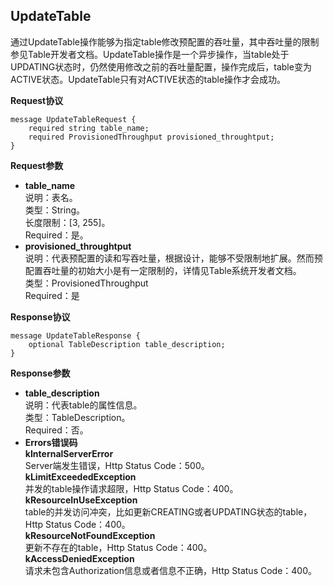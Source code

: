 ## UpdateTable

通过UpdateTable操作能够为指定table修改预配置的吞吐量，其中吞吐量的限制参见Table开发者文档。UpdateTable操作是一个异步操作，当table处于UPDATING状态时，仍然使用修改之前的吞吐量配置，操作完成后，table变为ACTIVE状态。UpdateTable只有对ACTIVE状态的table操作才会成功。

**Request协议**
```
message UpdateTableRequest {
    required string table_name;
    required ProvisionedThroughput provisioned_throughtput;
}
```
**Request参数**

* **table_name**<br>
说明：表名。<br>
类型：String。<br>
长度限制：[3, 255]。<br>
Required：是。
* **provisioned_throughtput**<br>
说明：代表预配置的读和写吞吐量，根据设计，能够不受限制地扩展。然而预
配置吞吐量的初始大小是有一定限制的，详情见Table系统开发者文档。<br>
类型：ProvisionedThroughput<br>
Required：是<br>

**Response协议**
```
message UpdateTableResponse {
    optional TableDescription table_description;
}
```
**Response参数**

* **table_description**<br>
说明：代表table的属性信息。<br>
类型：TableDescription。<br>
Required：否。
* **Errors错误码**<br>
**kInternalServerError**<br>
Server端发生错误，Http Status Code：500。<br>
**kLimitExceededException**<br>
并发的table操作请求超限，Http Status Code：400。<br>
**kResourceInUseException**<br>
table的并发访问冲突，比如更新CREATING或者UPDATING状态的table，Http 
Status Code：400。<br>
**kResourceNotFoundException**<br>
更新不存在的table，Http Status Code：400。<br>
**kAccessDeniedException**<br>
请求未包含Authorization信息或者信息不正确，Http Status Code：400。



